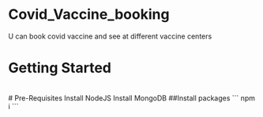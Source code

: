 # Covid_Vaccine_booking
U can book covid vaccine and see at different vaccine centers
<br>
# Getting Started
<br>
# Pre-Requisites
Install NodeJS
Install MongoDB
##Install packages
```
npm i
```

